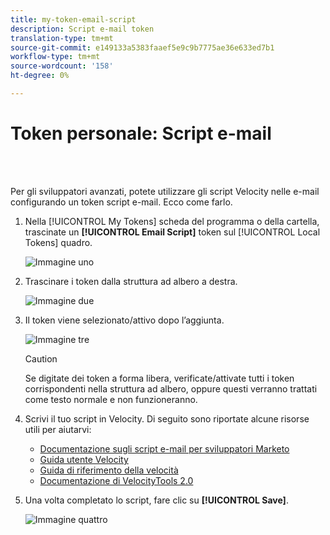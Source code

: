 ```yaml
---
title: my-token-email-script
description: Script e-mail token
translation-type: tm+mt
source-git-commit: e149133a5383faaef5e9c9b7775ae36e633ed7b1
workflow-type: tm+mt
source-wordcount: '158'
ht-degree: 0%

---
```



# Token personale: Script e-mail

<br> 

Per gli sviluppatori avanzati, potete utilizzare gli script [](http://velocity.apache.org/engine/1.7/user-guide.html) Velocity nelle e-mail configurando un token script e-mail. Ecco come farlo.

1. Nella [!UICONTROL My Tokens] scheda del programma o della cartella, trascinate un **[!UICONTROL Email Script]** token sul [!UICONTROL Local Tokens] quadro.

   ![Immagine uno](/help/sky/assets/my-tokens/my-token-email-script/my-token-email-script-1.png)

1. Trascinare i token dalla struttura ad albero a destra.

   ![Immagine due](/help/sky/assets/my-tokens/my-token-email-script/my-token-email-script-2.png)

1. Il token viene selezionato/attivo dopo l’aggiunta.

   ![Immagine tre](/help/sky/assets/my-tokens/my-token-email-script/my-token-email-script-3.png)

   >[!CAUTION]
   >
   >Se digitate dei token a forma libera, verificate/attivate tutti i token corrispondenti nella struttura ad albero, oppure questi verranno trattati come testo normale e non funzioneranno.

1. Scrivi il tuo script in Velocity. Di seguito sono riportate alcune risorse utili per aiutarvi:

   * [Documentazione sugli script e-mail per sviluppatori Marketo](http://developers.marketo.com/email-scripting/)
   * [Guida utente Velocity](http://velocity.apache.org/engine/devel/user-guide.html)
   * [Guida di riferimento della velocità](http://velocity.apache.org/engine/devel/vtl-reference-guide.html)
   * [Documentazione di VelocityTools 2.0](http://velocity.apache.org/tools/releases/2.0/javadoc/index.html)

1. Una volta completato lo script, fare clic su **[!UICONTROL Save]**.

   ![Immagine quattro](/help/sky/assets/my-tokens/my-token-email-script/my-token-email-script-4.png)
